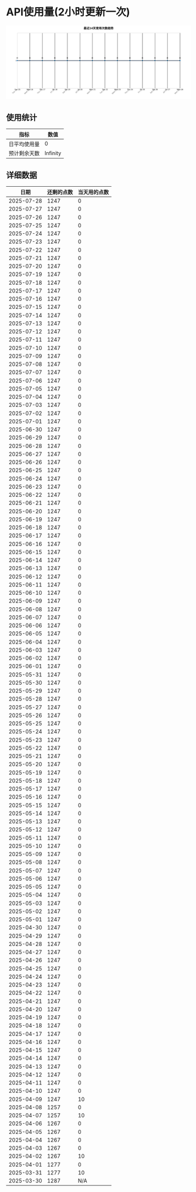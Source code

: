 # API使用量(2小时更新一次)



 ![走势图](./chart.svg)

## 使用统计

| 指标 | 数值 |
|------|------|
| 日平均使用量 | 0 |
| 预计剩余天数 | Infinity |

## 详细数据

| 日期 | 还剩的点数 | 当天用的点数 |
|------|------------|-------------|
| 2025-07-28 | 1247 | 0 |
| 2025-07-27 | 1247 | 0 |
| 2025-07-26 | 1247 | 0 |
| 2025-07-25 | 1247 | 0 |
| 2025-07-24 | 1247 | 0 |
| 2025-07-23 | 1247 | 0 |
| 2025-07-22 | 1247 | 0 |
| 2025-07-21 | 1247 | 0 |
| 2025-07-20 | 1247 | 0 |
| 2025-07-19 | 1247 | 0 |
| 2025-07-18 | 1247 | 0 |
| 2025-07-17 | 1247 | 0 |
| 2025-07-16 | 1247 | 0 |
| 2025-07-15 | 1247 | 0 |
| 2025-07-14 | 1247 | 0 |
| 2025-07-13 | 1247 | 0 |
| 2025-07-12 | 1247 | 0 |
| 2025-07-11 | 1247 | 0 |
| 2025-07-10 | 1247 | 0 |
| 2025-07-09 | 1247 | 0 |
| 2025-07-08 | 1247 | 0 |
| 2025-07-07 | 1247 | 0 |
| 2025-07-06 | 1247 | 0 |
| 2025-07-05 | 1247 | 0 |
| 2025-07-04 | 1247 | 0 |
| 2025-07-03 | 1247 | 0 |
| 2025-07-02 | 1247 | 0 |
| 2025-07-01 | 1247 | 0 |
| 2025-06-30 | 1247 | 0 |
| 2025-06-29 | 1247 | 0 |
| 2025-06-28 | 1247 | 0 |
| 2025-06-27 | 1247 | 0 |
| 2025-06-26 | 1247 | 0 |
| 2025-06-25 | 1247 | 0 |
| 2025-06-24 | 1247 | 0 |
| 2025-06-23 | 1247 | 0 |
| 2025-06-22 | 1247 | 0 |
| 2025-06-21 | 1247 | 0 |
| 2025-06-20 | 1247 | 0 |
| 2025-06-19 | 1247 | 0 |
| 2025-06-18 | 1247 | 0 |
| 2025-06-17 | 1247 | 0 |
| 2025-06-16 | 1247 | 0 |
| 2025-06-15 | 1247 | 0 |
| 2025-06-14 | 1247 | 0 |
| 2025-06-13 | 1247 | 0 |
| 2025-06-12 | 1247 | 0 |
| 2025-06-11 | 1247 | 0 |
| 2025-06-10 | 1247 | 0 |
| 2025-06-09 | 1247 | 0 |
| 2025-06-08 | 1247 | 0 |
| 2025-06-07 | 1247 | 0 |
| 2025-06-06 | 1247 | 0 |
| 2025-06-05 | 1247 | 0 |
| 2025-06-04 | 1247 | 0 |
| 2025-06-03 | 1247 | 0 |
| 2025-06-02 | 1247 | 0 |
| 2025-06-01 | 1247 | 0 |
| 2025-05-31 | 1247 | 0 |
| 2025-05-30 | 1247 | 0 |
| 2025-05-29 | 1247 | 0 |
| 2025-05-28 | 1247 | 0 |
| 2025-05-27 | 1247 | 0 |
| 2025-05-26 | 1247 | 0 |
| 2025-05-25 | 1247 | 0 |
| 2025-05-24 | 1247 | 0 |
| 2025-05-23 | 1247 | 0 |
| 2025-05-22 | 1247 | 0 |
| 2025-05-21 | 1247 | 0 |
| 2025-05-20 | 1247 | 0 |
| 2025-05-19 | 1247 | 0 |
| 2025-05-18 | 1247 | 0 |
| 2025-05-17 | 1247 | 0 |
| 2025-05-16 | 1247 | 0 |
| 2025-05-15 | 1247 | 0 |
| 2025-05-14 | 1247 | 0 |
| 2025-05-13 | 1247 | 0 |
| 2025-05-12 | 1247 | 0 |
| 2025-05-11 | 1247 | 0 |
| 2025-05-10 | 1247 | 0 |
| 2025-05-09 | 1247 | 0 |
| 2025-05-08 | 1247 | 0 |
| 2025-05-07 | 1247 | 0 |
| 2025-05-06 | 1247 | 0 |
| 2025-05-05 | 1247 | 0 |
| 2025-05-04 | 1247 | 0 |
| 2025-05-03 | 1247 | 0 |
| 2025-05-02 | 1247 | 0 |
| 2025-05-01 | 1247 | 0 |
| 2025-04-30 | 1247 | 0 |
| 2025-04-29 | 1247 | 0 |
| 2025-04-28 | 1247 | 0 |
| 2025-04-27 | 1247 | 0 |
| 2025-04-26 | 1247 | 0 |
| 2025-04-25 | 1247 | 0 |
| 2025-04-24 | 1247 | 0 |
| 2025-04-23 | 1247 | 0 |
| 2025-04-22 | 1247 | 0 |
| 2025-04-21 | 1247 | 0 |
| 2025-04-20 | 1247 | 0 |
| 2025-04-19 | 1247 | 0 |
| 2025-04-18 | 1247 | 0 |
| 2025-04-17 | 1247 | 0 |
| 2025-04-16 | 1247 | 0 |
| 2025-04-15 | 1247 | 0 |
| 2025-04-14 | 1247 | 0 |
| 2025-04-13 | 1247 | 0 |
| 2025-04-12 | 1247 | 0 |
| 2025-04-11 | 1247 | 0 |
| 2025-04-10 | 1247 | 0 |
| 2025-04-09 | 1247 | 10 |
| 2025-04-08 | 1257 | 0 |
| 2025-04-07 | 1257 | 10 |
| 2025-04-06 | 1267 | 0 |
| 2025-04-05 | 1267 | 0 |
| 2025-04-04 | 1267 | 0 |
| 2025-04-03 | 1267 | 0 |
| 2025-04-02 | 1267 | 10 |
| 2025-04-01 | 1277 | 0 |
| 2025-03-31 | 1277 | 10 |
| 2025-03-30 | 1287 | N/A |
